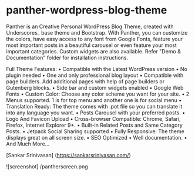 # panther-wordpress-blog-theme

Panther is an Creative Personal WordPress Blog Theme, created with Underscores_ base theme and Bootstrap. With Panther, you can customize the colors, have easy access to any font from Google Fonts, feature your most important posts in a beautiful carousel or even feature your most important categories. Custom widgets are also available. Refer "Demo & Documentation" folder for installation instructions.

Full Theme Features:
•	Compatible with the Latest WordPress version
•	No plugin needed
•	One and only professional blog layout
•	Compatible with page builders. Add additional pages with help of page builders or Gutenberg blocks.
•	Side bar and custom widgets enabled
•	Google Web Fonts
•	Custom Color: Choose any color scheme you want for your site. 
•	2 Menus supported. 1 is for top menu and another one is for social menu
•	Translation Ready: The theme comes with .pot file so you can translate it into any language you want.
•	Posts Carousel with your preferred posts.
•	Logo And Favicon Upload
•	Cross-browser Compatible: Chrome, Safari, Firefox, Internet Explorer 9+.
•	Built-in Related Posts and Same Category Posts.
•	Jetpack Social Sharing supported
•	Fully Responsive: The theme displays great on all screen size. 
•	SEO Optimized
•	Well documentation.
•	And Much More…

[Sankar Srinivasan] (https://sankarsrinivasan.com/)

![screenshot] /pantherscreen.png


